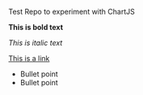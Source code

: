 Test Repo to experiment with ChartJS


**This is bold text**

*This is italic text*

[This is a link](www.youtube.com)

  - Bullet point
  - Bullet point
